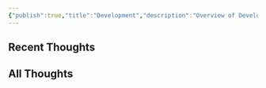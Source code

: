 ```yaml
---
{"publish":true,"title":"Development","description":"Overview of Development Thoughts.","created":"Thursday, October 3rd 2024, 10:30:53 pm","modified":"Saturday, May 31st 2025, 10:13:39 am","tags":["Thoughts/Development"],"cssclasses":"mado-heading index-page hide-date"}
---
```



## Recent Thoughts



## All Thoughts


